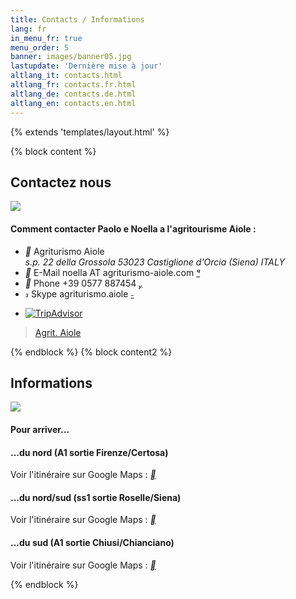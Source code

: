 ```yaml
---
title: Contacts / Informations
lang: fr
in_menu_fr: true
menu_order: 5
banner: images/banner05.jpg
lastupdate: 'Dernière mise à jour'
altlang_it: contacts.html
altlang_fr: contacts.fr.html
altlang_de: contacts.de.html
altlang_en: contacts.en.html
---
```

{% extends 'templates/layout.html' %}

{% block content %}
<div id="fb-root"></div>
<script>(function(d, s, id) {
  var js, fjs = d.getElementsByTagName(s)[0];
  if (d.getElementById(id)) return;
  js = d.createElement(s); js.id = id;
  js.src = "//connect.facebook.net/fr_FR/sdk.js#xfbml=1&version=v2.6";
  fjs.parentNode.insertBefore(js, fjs);
}(document, 'script', 'facebook-jssdk'));</script>
<div class="mdl-card__title">
	<h2 class="mdl-card__title-text">Contactez nous</h2>
</div>
<div class="mdl-card__media">
	<img src="images/paolonoella.jpg">
</div>
<div class="mdl-card__supporting-text">
<h4>Comment contacter Paolo e Noella a l'agritourisme Aiole :</h4>
<ul class="mdl-list">
  <li class="mdl-list__item mdl-list__item--two-line">
    <span class="mdl-list__item-primary-content">
      <i class="material-icons mdl-list__item-icon">&#xE0D0;</i>
      <span>Agriturismo Aiole</span>
      <span class="mdl-list__item-sub-title">
      <address>s.p. 22 della Grossola 53023 Castiglione d'Orcia (Siena) ITALY</address>
      </span>
    </span>
  </li>
  <li class="mdl-list__item mdl-list__item--two-line">
    <span class="mdl-list__item-primary-content">
      <i class="material-icons mdl-list__item-icon">&#xE0BE;</i>
      <span>E-Mail</span>
      <span class="mdl-list__item-sub-title">noella AT agriturismo-aiole.com</span>
    </span>
    <span class="mdl-list__item-secondary-content">
      <a class="mdl-button mdl-js-button mdl-button--fab mdl-button--mini-fab mdl-js-ripple-effect" href="mailto:noella@agriturismo-aiole.com">
      <i class="material-icons">&#xE163;</i>
      </a>
    </span>
  </li>
  <li class="mdl-list__item mdl-list__item--two-line">
    <span class="mdl-list__item-primary-content">
      <i class="material-icons mdl-list__item-icon">&#xE0CF;</i>
      <span>Phone</span>
      <span class="mdl-list__item-sub-title">+39 0577 887454</span>
    </span>
    <span class="mdl-list__item-secondary-content">
      <a class="mdl-button mdl-js-button mdl-button--fab mdl-button--mini-fab mdl-js-ripple-effect" href="tel:+390577887454">
      <i class="material-icons">&#xE0B0;</i>
      </a>
    </span>
  </li>
  <li class="mdl-list__item mdl-list__item--two-line">
    <span class="mdl-list__item-primary-content">
      <i class="material-icons mdl-list__item-icon">&#xE0B7;</i>
      <span>Skype</span>
      <span class="mdl-list__item-sub-title">agriturismo.aiole</span>
    </span>
    <span class="mdl-list__item-secondary-content">
      <a class="mdl-button mdl-js-button mdl-button--fab mdl-button--mini-fab mdl-js-ripple-effect" href="skype:agriturismo.aiole?chat">
      <i class="material-icons">&#xE0C9;</i>
      </a>
    </span>
  </li>
</ul>
<div class="mdl-list">
  <div class="mdl-list__item">
    <span class="mdl-list__item-primary-content">
    <div id="TA_cdsratingsonlynarrow440" class="TA_cdsratingsonlynarrow"><ul id="ZknVvg" class="TA_links W3twVeEH6"><li id="mf7QRMQj" class="7rM7zl1gd"><a target="_blank" href="https://www.tripadvisor.it/"><img src="https://www.tripadvisor.it/img/cdsi/img2/branding/tripadvisor_logo_transp_340x80-18034-2.png" alt="TripAdvisor"/></a></li></ul></div><script src="https://www.jscache.com/wejs?wtype=cdsratingsonlynarrow&amp;uniq=440&amp;locationId=2334152&amp;lang=it&amp;border=true&amp;display_version=2"></script>    
    </span>
  </div>
  <div class="mdl-list__item">
<div class="fb-page" data-href="https://www.facebook.com/Agriturismo-Aiole-439576552768282/" data-tabs="timeline" data-width="130" data-height="70" data-small-header="true" data-adapt-container-width="true" data-hide-cover="false" data-show-facepile="false"><blockquote cite="https://www.facebook.com/Agriturismo-Aiole-439576552768282/" class="fb-xfbml-parse-ignore"><a href="https://www.facebook.com/Agriturismo-Aiole-439576552768282/">Agrit. Aiole</a></blockquote></div>
  </div>
</div>
</div>
{% endblock %}
{% block content2 %}
<div class="mdl-card__title">
	<h2 class="mdl-card__title-text">Informations</h2>
</div>
<div class="mdl-card__media mdl-cell--hide-phone">
	<img src="images/cani.jpg">
</div>
<div class="mdl-card__supporting-text">
<h4>Pour arriver...</h4>
<h4>...du nord (A1 sortie Firenze/Certosa)</h4>
<p>Voir l'itinéraire sur Google Maps&nbsp;:
<a class="mdl-button mdl-js-button mdl-button--fab mdl-button--mini-fab mdl-js-ripple-effect" href="https://goo.gl/maps/QsnzyyAPUay" target="_blank"><i class="material-icons">&#xE52E;</i></a>
</p>
<h4>...du nord/sud (ss1 sortie Roselle/Siena) </h4>
<p>Voir l'itinéraire sur Google Maps&nbsp;:
<a class="mdl-button mdl-js-button mdl-button--fab mdl-button--mini-fab mdl-js-ripple-effect" href="https://goo.gl/maps/UHcYoUZDKX92" target="_blank"><i class="material-icons">&#xE52E;</i></a>
</p>
<h4>...du sud (A1 sortie Chiusi/Chianciano) </h4>
<p>Voir l'itinéraire sur Google Maps&nbsp;:
<a class="mdl-button mdl-js-button mdl-button--fab mdl-button--mini-fab mdl-js-ripple-effect" href="https://goo.gl/maps/hfeY2nTYWZG2" target="_blank"><i class="material-icons">&#xE52E;</i></a>
</p>
</div>
{% endblock %}